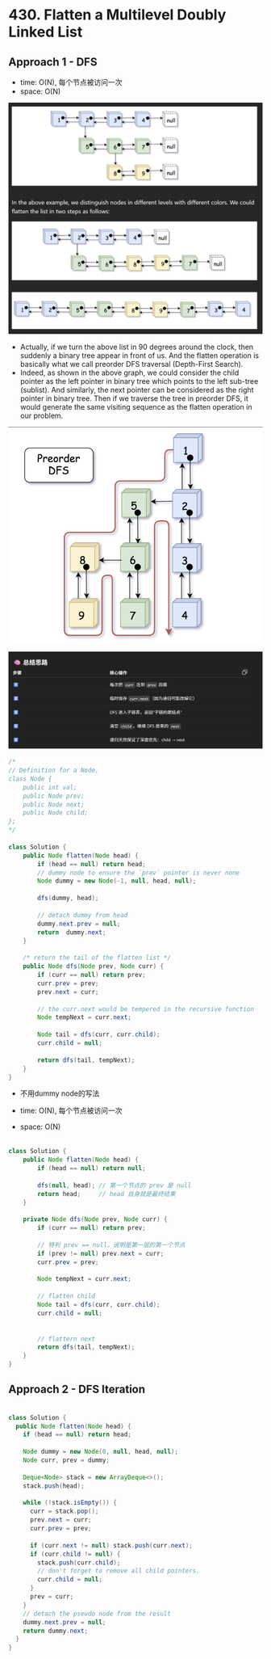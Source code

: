 # 430. Flatten a Multilevel Doubly Linked List

## Approach 1 - DFS
- time: O(N), 每个节点被访问一次
- space: O(N)

![alt text](image-18.png)

- Actually, if we turn the above list in 90 degrees around the clock, then suddenly a binary tree appear in front of us. And the flatten operation is basically what we call preorder DFS traversal (Depth-First Search).
- Indeed, as shown in the above graph, we could consider the child pointer as the left pointer in binary tree which points to the left sub-tree (sublist). And similarly, the next pointer can be considered as the right pointer in binary tree. Then if we traverse the tree in preorder DFS, it would generate the same visiting sequence as the flatten operation in our problem.

![alt text](image-19.png)

![alt text](image-20.png)

```java
/*
// Definition for a Node.
class Node {
    public int val;
    public Node prev;
    public Node next;
    public Node child;
};
*/

class Solution {
    public Node flatten(Node head) {
        if (head == null) return head;
        // dummy node to ensure the `prev` pointer is never none
        Node dummy = new Node(-1, null, head, null);

        dfs(dummy, head);

        // detach dummy from head
        dummy.next.prev = null;
        return  dummy.next;
    }

    /* return the tail of the flatten list */
    public Node dfs(Node prev, Node curr) {
        if (curr == null) return prev;
        curr.prev = prev;
        prev.next = curr;

        // the curr.next would be tempered in the recursive function
        Node tempNext = curr.next;

        Node tail = dfs(curr, curr.child);
        curr.child = null;

        return dfs(tail, tempNext);
    }
}

```

- 不用dummy node的写法

- time: O(N), 每个节点被访问一次
- space: O(N)

```java

class Solution {
    public Node flatten(Node head) {
        if (head == null) return null;

        dfs(null, head); // 第一个节点的 prev 是 null
        return head;     // head 自身就是最终结果
    }

    private Node dfs(Node prev, Node curr) {
        if (curr == null) return prev;

        // 特判 prev == null，说明是第一层的第一个节点
        if (prev != null) prev.next = curr;
        curr.prev = prev;

        Node tempNext = curr.next;

        // flatten child
        Node tail = dfs(curr, curr.child);
        curr.child = null;


        // flattern next
        return dfs(tail, tempNext);
    }
}
```


## Approach 2 - DFS Iteration

```java

class Solution {
  public Node flatten(Node head) {
    if (head == null) return head;

    Node dummy = new Node(0, null, head, null);
    Node curr, prev = dummy;

    Deque<Node> stack = new ArrayDeque<>();
    stack.push(head);

    while (!stack.isEmpty()) {
      curr = stack.pop();
      prev.next = curr;
      curr.prev = prev;

      if (curr.next != null) stack.push(curr.next);
      if (curr.child != null) {
        stack.push(curr.child);
        // don't forget to remove all child pointers.
        curr.child = null;
      }
      prev = curr;
    }
    // detach the pseudo node from the result
    dummy.next.prev = null;
    return dummy.next;
  }
}
```